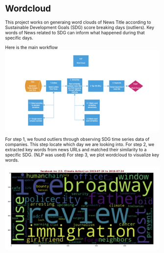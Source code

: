 # Wordcloud

This project works on generaing word clouds of News Title according to Sustainable Development Goals (SDG) score breaking days (outliers). Key words of News related to SDG can inform what happened during that specific days.

Here is the main workflow
![alt text](https://github.com/zwang752/Wordcloud/blob/main/Wordcloud.png)

For step 1, we found outliers through observing SDG time series data of companies. This step locate which day we are looking into.
For step 2, we extracted key words from news URLs and matched their similarity to a specific SDG. (NLP was used)
For step 3, we plot wordcloud to visualize key words.

![alt text](https://github.com/zwang752/Wordcloud/blob/main/Sample%20output.png)
